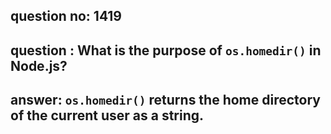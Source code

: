 
      
## question no: 1419

## question : What is the purpose of `os.homedir()` in Node.js?

## answer: `os.homedir()` returns the home directory of the current user as a string.
      